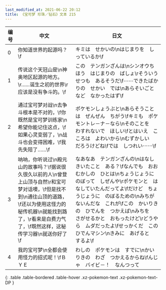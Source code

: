 ```yaml
---
last_modified_at: 2021-06-22 20:12
title: 《宝可梦 珍珠／钻石》文本 215
---
```

| 编号 | 中文 | 日文 |
| ---- | ---- | ---- |
| 0 | 你知道世界的起源吗？\f | キミは　せかいの\nはじまりを　しっているか\f |
| 1 | 传说这个天冠山是\n神奥地区起源的地方。\r……诞生之初的世界\r应该是没有争斗的。\f | この　テンガンざんは\nシンオウちほう　はじまりの　ばしょ\rそういう　せつも　あるそうだ\f⋯⋯できたばかりの　せかい　では\nあらそいごとなど　なかったはず\f |
| 2 | 通过宝可梦对战\n去争斗根本是不对的，\f你既然是宝可梦训练家\n希望你能记住这点，\f如果心灵变弱了，\n战斗也会变得困难，\f我先失陪了……\f | ポケモンしょうぶと\nあらそうことは　ぜんぜん　ちがう\fキミも　ポケモントレ－ナ－なら\nそのことを　わすれないで　ほしい\fとはいえ　こころは　よわいから\nむずかしい　だろうけどね\fでは　しつれい⋯⋯\f |
| 3 | 呐呐，你听说过\n殿元山的故事吗？\f据说很久很久以前的人\n曾登上山顶与自然\r和宝可梦对话噢，\f但是找不到\n通往山顶的道路，\f还以为使用这怪力的秘传机器\n就能找到路了，\r看来是白费力气了，\f既然这样，这秘传学习器\n就送你好了\f | なあなあ　テンガンざんの\nはなし　きいたこと　ある？\fなんでも　おおむかしの　ひとは\nちょうじょうに　のぼって　しぜんや\rポケモンと　はなしていたんだってよ\fだけど　ちょうじょうに　のぼるための\nみちが　ないんだな　これが\fこの　かいりきの　ひでんを　つかえば\nみちを　さがせるかと　おもったけど\rどうやら　ムダだったよ\fせっかくだ　この　ひでんマシン\nきみに　あげると　するよ\f |
| 4 | 我的宝可梦\n全都会使用怪力的招式呢！\fＢＹＥ | わしの　ポケモンは　すでに\nかいりきの　わざ　つかえるからね\fんじゃ　バイビ－！　なんつって |
{: .table .table-bordered .table-hover .xz-pokemon-text .xz-pokemon-text-DP }